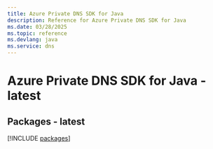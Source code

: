 ```yaml
---
title: Azure Private DNS SDK for Java
description: Reference for Azure Private DNS SDK for Java
ms.date: 03/28/2025
ms.topic: reference
ms.devlang: java
ms.service: dns
---
```

# Azure Private DNS SDK for Java - latest
## Packages - latest
[!INCLUDE [packages](private-dns-index.md)]